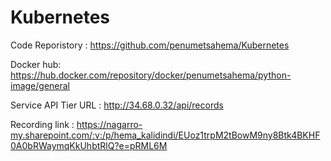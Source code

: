 # Kubernetes
Code Reporistory : https://github.com/penumetsahema/Kubernetes

Docker hub: https://hub.docker.com/repository/docker/penumetsahema/python-image/general

Service API Tier URL : http://34.68.0.32/api/records

Recording link : https://nagarro-my.sharepoint.com/:v:/p/hema_kalidindi/EUoz1trpM2tBowM9ny8Btk4BKHF0A0bRWaymqKkUhbtRlQ?e=pRML6M
